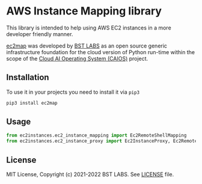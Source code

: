 # AWS Instance Mapping library

This library is intended to help using AWS EC2 instances in a more developer friendly manner.

[ec2map](https://github.com/BstLabs/py-vm-instance-aws) was developed by [BST LABS](https://github.com/BstLabs/) as an open source generic infrastructure foundation for the cloud version of Python run-time within the scope of the [Cloud AI Operating System (CAIOS)](http://caios.io) project.

## Installation

To use it in your projects you need to install it via `pip3`

```bash
pip3 install ec2map
```

## Usage

```python
from ec2instances.ec2_instance_mapping import Ec2RemoteShellMapping
from ec2instances.ec2_instance_proxy import Ec2InstanceProxy, Ec2RemoteShellProxy
```

## License

MIT License, Copyright (c) 2021-2022 BST LABS. See [LICENSE](https://github.com/BstLabs/py-vm-instance-aws/LICENCE.md) file.
